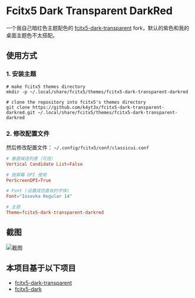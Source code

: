 # Fcitx5 Dark Transparent DarkRed

一个我自己暗红色主题配色的 [fcitx5-dark-transparent](https://github.com/hosxy/fcitx5-dark-transparent) fork，默认的紫色和我的桌面主题色不太搭配。

## 使用方式

### 1. 安装主题

```shell
# make fcitx5 themes directory
mkdir -p ~/.local/share/fcitx5/themes/fcitx5-dark-transparent-darkred

# clone the repository into fcitx5's themes directory
git clone https://github.com/k4yt3x/fcitx5-dark-transparent-darkred.git ~/.local/share/fcitx5/themes/fcitx5-dark-transparent-darkred
```

### 2. 修改配置文件

然后修改配置文件： `~/.config/fcitx5/conf/classicui.conf`

```conf
# 垂直候选列表（可选）
Vertical Candidate List=False

# 按屏幕 DPI 使用
PerScreenDPI=True

# Font (设置成您喜欢的字体)
Font="Iosevka Regular 14"

# 主题
Theme=fcitx5-dark-transparent-darkred
```

## 截图

![截图](https://user-images.githubusercontent.com/21986859/94630817-50edd780-02b6-11eb-8dae-86f674ba6630.png)

## 本项目基于以下项目

- [fcitx5-dark-transparent](https://github.com/hosxy/fcitx5-dark-transparent)
- [fcitx5-dark](https://github.com/evansan/fcitx5-dark)
